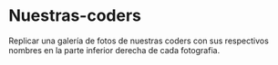 # Nuestras-coders

 Replicar  una galería de fotos de nuestras coders con sus respectivos nombres
 en la parte inferior derecha de cada fotografia.
